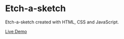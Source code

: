 # Etch-a-sketch

Etch-a-sketch created with HTML, CSS and JavaScript.

[Live Demo](https://lukeramljak.github.io/etch-a-sketch/)
